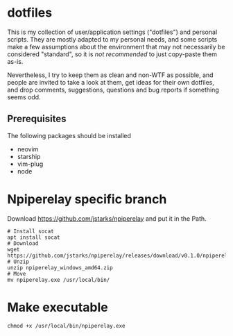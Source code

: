 # dotfiles

This is my collection of user/application settings ("dotfiles") and personal scripts. 
They are mostly adapted to my personal needs, and some scripts make a few assumptions about the environment that may not necessarily be considered "standard", so it is *not recommended* to just copy-paste them as-is.

Nevertheless, I try to keep them as clean and non-WTF as possible, and people are invited to take a look at them, get ideas for their own dotfiles, and drop comments, suggestions, questions and bug reports if something seems odd.

## Prerequisites
The following packages should be installed
- neovim
- starship
- vim-plug
- node

# Npiperelay specific branch
Download https://github.com/jstarks/npiperelay and put it in the Path.
```
# Install socat
apt install socat
# Download
wget https://github.com/jstarks/npiperelay/releases/download/v0.1.0/npiperelay_windows_amd64.zip
# Unzip
unzip npiperelay_windows_amd64.zip
# Move
mv npiperelay.exe /usr/local/bin/
```
# Make executable
```
chmod +x /usr/local/bin/npiperelay.exe
```


